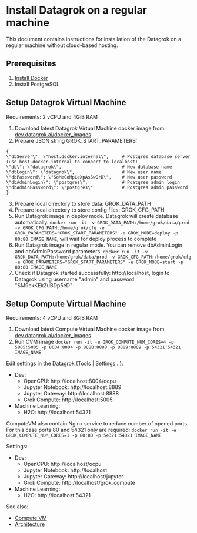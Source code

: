 <!-- TITLE: Install Datagrok on a regular machine -->
<!-- SUBTITLE: -->

# Install Datagrok on a regular machine

This document contains instructions for installation of the Datagrok on a regular machine without cloud-based hosting.

## Prerequisites

1. [Install Docker](https://phoenixnap.com/kb/how-to-install-docker-on-ubuntu-18-04)
2. Install PostgreSQL

## Setup Datagrok Virtual Machine

Requirements: 2 vCPU and 4GiB RAM

1. Download latest Datagrok Virtual Machine docker image from [dev.datagrok.ai/docker_images](https://dev.datagrok.ai/docker_images)
2. Prepare JSON string GROK_START_PARAMETERS:
 ```
{
\"dbServer\": \"host.docker.internal\",     # Postgres database server (use host.docker.internal to connect to localhost)
\"db\": \"datagrok\",                       # New database name
\"dbLogin\": \"datagrok\",                  # New user name
\"dbPassword\": \"SoMeCoMpLeXpAsSwOrD\",    # New user password
\"dbAdminLogin\": \"postgres\",             # Poatgres admin login
\"dbAdminPassword\": \"postgres\"           # Postgres admin password
}
```
3. Prepare local directory to store data: GROK_DATA_PATH
4. Prepare local directory to store config files: GROK_CFG_PATH
5. Run Datagrok image in deploy mode. Datagrok will create database automatically.
`docker run -it -v GROK_DATA_PATH:/home/grok/data/prod -v GROK_CFG_PATH:/home/grok/cfg -e GROK_PARAMETERS="GROK_START_PARAMETERS" -e GROK_MODE=deploy -p 80:80 IMAGE_NAME`, will
wait for deploy process to complete
6. Run Datagrok image in regular mode. You can remove dbAdminLogin and dbAdminPassword parameters.
`docker run -it -v GROK_DATA_PATH:/home/grok/data/prod -v GROK_CFG_PATH:/home/grok/cfg -e GROK_PARAMETERS="GROK_START_PARAMETERS" -e GROK_MODE=start -p 80:80 IMAGE_NAME`
7. Check if Datagrok started successfully: http://localhost, login to Datagrok using username "admin" and password "SM9ekKEkZuBDp5eD"

## Setup Compute Virtual Machine

Requirements: 4 vCPU and 8GiB RAM

1. Download latest Compute Virtual Machine docker image from [dev.datagrok.ai/docker_images](https://dev.datagrok.ai/docker_images)
2. Run CVM image `docker run -it -e GROK_COMPUTE_NUM_CORES=4 -p 5005:5005 -p 8004:8004 -p 8888:8888 -p 8889:8889 -p 54321:54321 IMAGE_NAME`

Edit settings in the Datagrok (Tools | Settings...):
* Dev:
    * OpenCPU: http://localhost:8004/ocpu
    * Jupyter Notebook: http://localhost:8889
    * Jupyter Gateway: http://localhost:8888
    * Grok Compute: http://localhost:5005
* Machine Learning:
    * H2O: http://localhost:54321

ComputeVM also contain Nginx service to reduce number of opened ports. For this case ports 80 and 54321
only are required: `docker run -it -e GROK_COMPUTE_NUM_CORES=1 -p 80:80 -p 54321:54321 IMAGE_NAME`

Settings:
* Dev:
    * OpenCPU: http://localhost/ocpu
    * Jupyter Notebook: http://localhost
    * Jupyter Gateway: http://localhost/jupyter
    * Grok Compute: http://localhost/grok_compute
* Machine Learning:
    * H2O: http://localhost:54321

See also:
* [Compute VM](../../compute/compute-vm.md)
* [Architecture](architecture.md#application)
